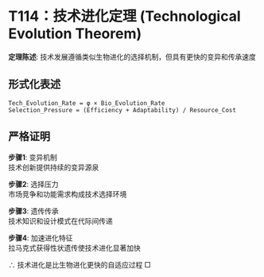 # T114：技术进化定理 (Technological Evolution Theorem)  

**定理陈述**: 技术发展遵循类似生物进化的选择机制，但具有更快的变异和传承速度  

## 形式化表述  
```
Tech_Evolution_Rate = φ × Bio_Evolution_Rate  
Selection_Pressure = (Efficiency + Adaptability) / Resource_Cost  
```

## 严格证明  

**步骤1**: 变异机制  
技术创新提供持续的变异源泉  

**步骤2**: 选择压力  
市场竞争和功能需求构成技术选择环境  

**步骤3**: 遗传传承  
技术知识和设计模式在代际间传递  

**步骤4**: 加速进化特征  
拉马克式获得性状遗传使技术进化显著加快  

∴ 技术进化是比生物进化更快的自适应过程 □  